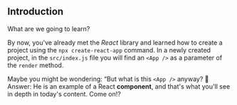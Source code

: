 ## Introduction

What are we going to learn?

By now, you've already met the *React* library and learned how to create a project using the `npx create-react-app` command. In a newly created project, in the `src/index.js` file you will find an `<App />` as a parameter of the `render` method.

Maybe you might be wondering: “But what is this `<App />` anyway? 🤔 Answer: He is an example of a React **component**, and that's what you'll see in depth in today's content. Come on!? 